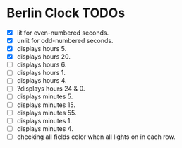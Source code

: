 # Berlin Clock TODOs

- [x] lit for even-numbered seconds.
- [x] unlit for odd-numbered seconds.
- [x] displays hours 5.
- [x] displays hours 20.
- [ ] displays hours 6.
- [ ] displays hours 1.
- [ ] displays hours 4.
- [ ] ?displays hours 24 & 0.
- [ ] displays minutes 5.
- [ ] displays minutes 15.
- [ ] displays minutes 55.
- [ ] displays minutes 1.
- [ ] displays minutes 4.
- [ ] checking all fields color when all lights on in each row. 
